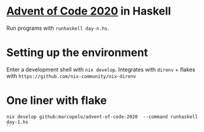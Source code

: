 # [Advent of Code 2020](https://adventofcode.com/) in Haskell

Run programs with `runhaskell day-n.hs`.

# Setting up the environment

Enter a development shell with `nix develop`.
Integrates with `direnv` + flakes with
`https://github.com/nix-community/nix-direnv`

# One liner with flake
```
nix develop github:marcopolo/advent-of-code-2020  --command runhaskell day-1.hs
``